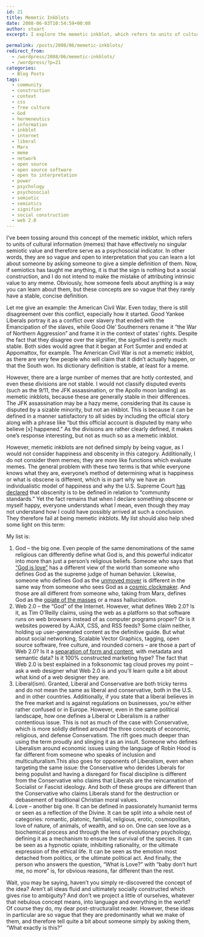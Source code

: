 ```yaml
---
id: 21
title: Memetic Inkblots
date: 2008-06-03T10:54:59+00:00
author: stuart
excerpt: I explore the memetic inkblot, which refers to units of cultural information that have effectively no singular semiotic value and therefore serve as a psychosocial indicator. In other words, they are so vague and open to interpretation that you can learn a lot about someone by asking someone to give a simple definition of them.

permalink: /posts/2008/06/memetic-inkblots/
redirect_from:
  - /wordpress/2008/06/memetic-inkblots/
  - /wordpress/?p=21
categories:
  - Blog Posts
tags:
  - community
  - construction
  - context
  - css
  - free culture
  - God
  - hermeneutics
  - information
  - inkblot
  - internet
  - liberal
  - Marx
  - meme
  - network
  - open source
  - open source software
  - open to interpretation
  - power
  - psychology
  - psychosocial
  - semiotic
  - semiotics
  - signifier
  - social construction
  - web 2.0
---
```

I&#8217;ve been tossing around this concept of the memetic inkblot, which refers to units of cultural information (memes) that have effectively no singular semiotic value and therefore serve as a psychosocial indicator. In other words, they are so vague and open to interpretation that you can learn a lot about someone by asking someone to give a simple definition of them. Now, if semiotics has taught me anything, it is that the sign is nothing but a social construction, and I do not intend to make the mistake of attributing intrinsic value to any meme. Obviously, how someone feels about anything is a way you can learn about them, but these concepts are so vague that they rarely have a stable, concise definition.

<!--more-->

Let me give an example: the American Civil War. Even today, there is still disagreement over this conflict, especially how it started. Good Yankee Liberals portray it as a conflict over slavery that ended with the Emancipation of the slaves, while Good Ole&#8217; Southerners rename it &#8220;the War of Northern Aggression&#8221; and frame it in the context of states&#8217; rights. Despite the fact that they disagree over the signifier, the signified is pretty much stable. Both sides would agree that it began at Fort Sumter and ended at Appomattox, for example. The American Civil War is not a memetic inkblot, as there are very few people who will claim that it didn&#8217;t actually happen, or that the South won. Its dictionary definition is stable, at least for a meme.

However, there are a large number of memes that are hotly contested, and even these divisions are not stable. I would not classify disputed events (such as the 9/11, the JFK assassination, or the Apollo moon landing) as memetic inkblots, because these are generally stable in their differences. The JFK assassination may be a hazy meme, considering that its cause is disputed by a sizable minority, but not an inkblot. This is because it can be defined in a manner satisfactory to all sides by including the official story along with a phrase like &#8220;but this official account is disputed by many who believe [x] happened.&#8221; As the divisions are rather clearly defined, it makes one&#8217;s response interesting, but not as much so as a memetic inkblot.

However, memetic inkblots are not defined simply by being vague, as I would not consider happiness and obscenity in this category. Additionally, I do not consider them memes; they are more like functions which evaluate memes. The general problem with these two terms is that while everyone knows what they are, everyone&#8217;s method of determining what is happiness or what is obscene is different, which is in part why we have an individualistic model of happiness and why the U.S. Supreme Court <a href="http://en.wikipedia.org/wiki/Miller_test" target="_blank">has declared</a> that obscenity is to be defined in relation to &#8220;community standards.&#8221; Yet the fact remains that when I declare something obscene or myself happy, everyone understands what I mean, even though they may not understand how I could have possibly arrived at such a conclusion. They therefore fail at being memetic inkblots. My list should also help shed some light on this term:

My list is:

  1. God &#8211; the big one. Even people of the same denominations of the same religious can differently define what God is, and this powerful indicator into more than just a person&#8217;s religious beliefs. Someone who says that <a href="http://www.gospelhall.org/bible/bible.php?passage=1Jo%204:8)" target="_self">&#8220;God is love&#8221;</a> has a different view of the world than someone who defines God as the supreme judge of human behavior. Likewise, someone who defines God as the <a title="Wikipedia - Unmoved Mover" href="http://en.wikipedia.org/wiki/Unmoved_mover" target="_blank">unmoved mover</a> <span class="extiw">is different in the same way from someone who sees God as a <a href="http://en.wikipedia.org/wiki/Watchmaker_analogy" target="_blank">cosmic clockmaker</a>. And those are all different from someone who, taking from Marx, defines God as the <a href="http://www.marxists.org/archive/marx/works/1843/critique-hpr/intro.htm" target="_blank">opiate of the masses</a> or a mass hallucination.</span>
  2. <span class="extiw">Web 2.0 &#8211; the &#8220;God&#8221; of the Internet. However, what defines Web 2.0? Is it, as Tim O&#8217;Reilly claims, using the web as a platform so that software runs on web browsers instead of as computer programs proper? Or is it websites powered by AJAX, CSS, and RSS feeds? Some claim neither, holding up user-generated content as the definitive guide. But what about social networking, Scalable Vector Graphics, tagging, open source software, free culture, and rounded corners &#8211; are those a part of Web 2.0? Is it a <a href="http://www.google.com/url?sa=t&ct=res&cd=1&url=http%3A%2F%2Fwww.youtube.com%2Fwatch%3Fv%3D6gmP4nk0EOE&ei=4YdFSMCbNaTOep7H0bgI&usg=AFQjCNEozNFp75VuijOR3AKDwf1TmLOepg&sig2=nTwqZYE05H-h8UO6Xhz0xA" target="_blank">separation of form and content</a>, with metadata and semantic data? Is it 100% constructed marketing hype? The fact that Web 2.0 is best explained in a folksonomic tag cloud proves my point &#8211; ask a web designer what Web 2.0 is and you&#8217;ll learn quite a bit about what kind of a web designer they are.</span>
  3. Liberal(ism). Granted, Liberal and Conservative are both tricky terms and do not mean the same as liberal and conservative, both in the U.S. and in other countries. Additionally, if you state that a liberal believes in the free market and is against regulations on businesses, you&#8217;re either rather confused or in Europe. However, even in the same political landscape, how one defines a Liberal or Liberalism is a rather contentious issue. This is not as much of the case with Conservative, which is more solidly defined around the three concepts of economic, religious, and defense Conservatism. The rift goes much deeper than using the term proudly and slinging it as an insult. Someone who defines Liberalism around economic issues using the language of Robin Hood is far different from someone who speaks of inclusion and multiculturalism.This also goes for opponents of Liberalism, even when targeting the same issue: the Conservative who derides Liberals for being populist and having a disregard for fiscal discipline is different from the Conservative who claims that Liberals are the reincarnation of Socialist or Fascist ideology. And both of these groups are different than the Conservative who claims Liberals stand for the destruction or debasement of traditional Christian moral values.
  4. <span class="extiw">Love &#8211; another big one. It can be defined in passionately humanist terms or seen as a reflection of the Divine. It can be split into a whole nest of categories: romantic, platonic, familial, religious, erotic, cosmopolitan, love of nature, of animals, of wealth, and so on. One can see love as a biochemical process and through the lens of evolutionary psychology, defining it as a mechanism to ensure the survival of the species. It can be seen as a hypnotic opiate, inhibiting rationality, or the ultimate expression of the ethical life. It can be seen as the emotion most detached from politics, or the ultimate political act. And finally, the person who answers the question, &#8220;What is Love?&#8221; with &#8220;baby don&#8217;t hurt me, no more&#8221; is, for obvious reasons, far different than the rest.</span>

Wait, you may be saying, haven&#8217;t you simply re-discovered the concept of the idea? Aren&#8217;t all ideas fluid and ultimately socially constructed which gives rise to ambiguity? And don&#8217;t we project a little of ourselves, whatever that nebulous concept means, into language and everything in the world? Of course they do, my dear post-structuralist reader. However, these ideas in particular are so vague that they are predominantly what we make of them, and therefore tell quite a bit about someone simply by asking them, &#8220;What exactly is this?&#8221;